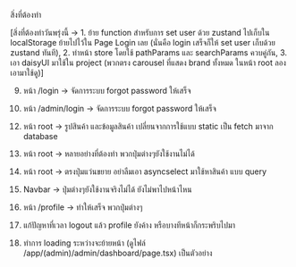 สิ่งที่ต้องทำ

[สิ่งที่ต้องทำวันพรุ่งนี้ -> 1. ย้าย function สำหรับการ set user ด้วย zustand ไปเก็บใน localStorage ย้ายไปไว้ใน Page Login เลย (นั่นคือ login เสร็จก็ให้ set user เก็บด้วย zustand ทันที), 2. ทำหน้า store โดยใช้ pathParams และ searchParams ควบคู่กัน, 3. เอา daisyUI มาใช้ใน project (พวกตรง carousel ที่แสดง brand ทั้งหมด ในหน้า root ลองเอามาใช้ดู)]

<!-- 0. เพิ่มสินค้าเข้า database ที่ไม่ใช่หมวด shoes -->

<!-- 1. หน้า /admin/login -> ทำการ Authentication ให้เสร็จ ว่า user ที่ login เข้ามามี role เป็น admin ไหม -->

<!-- 2. หน้า /admin/login -> สร้าง API สำหรับ login ให้เสร็จ -->

<!-- 3. หน้า /admin/login -> ทำ desktop size -->

<!-- 4. หน้า /admin/dashboard -> ยังไม่เพิ่มว่าต้อง login แบบ admin ก่อน ถึงเข้าหน้านี้ได้ (หากยังไม่ login แบบ admin จะ redirect ไปหน้าอื่น) -->

<!-- 5. หน้า /admin/dashboard -> ทำ mobile size -->

<!-- 6. หน้า /register -> ยังไม่ใช้ API ไป register ที่ back-end สำหรับสร้าง user -->

<!-- 7. หน้า /register -> อย่าลืมแสดง error หาก user ทำอะไรผิด -->

<!-- 8. หน้า /login -> อย่าลืมแสดง error หาก user ทำอะไรผิด -->

9. หน้า /login -> จัดการระบบ forgot password ให้เสร็จ

10. หน้า /admin/login -> จัดการระบบ forgot password ให้เสร็จ

<!-- 11. หน้า root -> ทำ desktop size ให้เสร็จ -->

12. หน้า root -> รูปสินค้า และข้อมูลสินค้า เปลี่ยนจากการใช้แบบ static เป็น fetch มาจาก database

13. หน้า root -> หลายอย่างที่ต้องทำ พวกปุ่มต่างๆยังใช้งานไม่ได้

14. หน้า root -> ตรงปุ่มแว่นขยาย อย่าลืมเอา asyncselect มาใช้หาสินค้า แบบ query

15. Navbar -> ปุ่มต่างๆยังใช้งานจริงไม่ได้ ยังไม่พาไปหน้าไหน

16. หน้า /profile -> ทำให้เสร็จ พวกปุ่มต่างๆ

17. แก้ปัญหาที่เวลา logout แล้ว profile ยังค้าง หรือบางทีหน้าก็กระพริบไปมา

18. ทำการ loading ระหว่างจะย้ายหน้า (ดูไฟล์ /app/(admin)/admin/dashboard/page.tsx) เป็นตัวอย่าง

